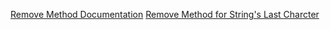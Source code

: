 
[Remove Method Documentation](https://www.geeksforgeeks.org/c-sharp-remove-method/)
[Remove Method for String's Last Charcter](https://www.c-sharpcorner.com/blogs/remove-last-character-from-string-in-c-sharp1)
